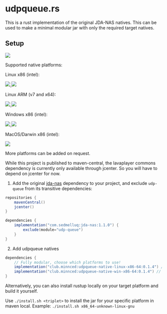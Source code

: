 
# udpqueue.rs

This is a rust implementation of the original JDA-NAS natives. This can be used to make a minimal modular jar with only the required target natives.


## Setup

[ ![](https://img.shields.io/maven-central/v/club.minnced/udpqueue-api?color=blue&label=udpqueue-api) ](https://search.maven.org/artifact/club.minnced/udpqueue-api)

Supported native platforms:

Linux x86 (intel):

[ ![](https://img.shields.io/maven-central/v/club.minnced/udpqueue-native-linux-x86-64?color=blue&label=linux-x86-64&logo=linux&logoColor=white) ](https://search.maven.org/artifact/club.minnced/udpqueue-native-linux-x86-64)
[ ![](https://img.shields.io/maven-central/v/club.minnced/udpqueue-native-linux-x86?color=blue&label=linux-x86&logo=linux&logoColor=white) ](https://search.maven.org/artifact/club.minnced/udpqueue-native-linux-x86)

Linux ARM (v7 and x64):

[ ![](https://img.shields.io/maven-central/v/club.minnced/udpqueue-native-linux-aarch64?color=blue&label=linux-aarch64&logo=linux&logoColor=white) ](https://search.maven.org/artifact/club.minnced/udpqueue-native-linux-aarch64)
[ ![](https://img.shields.io/maven-central/v/club.minnced/udpqueue-native-linux-arm?color=blue&label=linux-arm&logo=linux&logoColor=white) ](https://search.maven.org/artifact/club.minnced/udpqueue-native-linux-arm)

Windows x86 (intel):

[ ![](https://img.shields.io/maven-central/v/club.minnced/udpqueue-native-win-x86-64?color=blue&label=win-x86-64&logo=windows&logoColor=white) ](https://search.maven.org/artifact/club.minnced/udpqueue-native-win-x86-64)
[ ![](https://img.shields.io/maven-central/v/club.minnced/udpqueue-native-win-x86?color=blue&label=win-x86&logo=windows&logoColor=white) ](https://search.maven.org/artifact/club.minnced/udpqueue-native-win-x86)

MacOS/Darwin x86 (intel):

[ ![](https://img.shields.io/maven-central/v/club.minnced/udpqueue-native-darwin?color=blue&label=darwin&logo=apple&logoColor=white) ](https://search.maven.org/artifact/club.minnced/udpqueue-native-darwin)

More platforms can be added on request.

While this project is published to maven-central, the lavaplayer commons dependency is currently only available through jcenter. So you will have to depend on jcenter for now.

1. Add the original [jda-nas](https://github.com/sedmelluq/jda-nas) dependency to your project, and exclude `udp-queue` from its transitive dependencies:

```gradle
repositories {
    mavenCentral()
    jcenter()
}

dependencies {
    implementation("com.sedmelluq:jda-nas:1.1.0") {
        exclude(module="udp-queue")
    }
}
```

2. Add udpqueue natives

```gradle
dependencies {
    // Fully modular, choose which platforms to use!
    implementation("club.minnced:udpqueue-native-linux-x86-64:0.1.4") // adds linux 64bit
    implementation("club.minnced:udpqueue-native-win-x86-64:0.1.4") // adds windows 64bit
}
```

Alternatively, you can also install rustup locally on your target platform and build it yourself.

Use `./install.sh <triplet>` to install the jar for your specific platform in maven local. Example: `./install.sh x86_64-unknown-linux-gnu`
